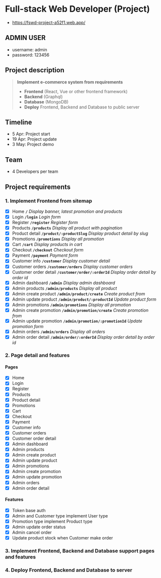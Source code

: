 # Full-stack Web Developer (Project)

- https://fswd-project-a52f1.web.app/

## ADMIN USER
- username: admin
- password: 123456

## Project description
> **Implement e-commerce system from requirements**
> - **Frontend** (React, Vue or other frontend framework)
> - **Backend** (Graphql)
> - **Database** (MongoDB)
> - **Deploy** Frontend, Backend and Database to public server

## Timeline
- 5 Apr: Project start
- 19 Apr: Project update
- 3 May: Project demo

## Team
- 4 Developers per team

## Project requirements
### 1. Implement Frontend from sitemap
- [x] Home **`/`** *Display banner, latest promotion and products*
- [x] Login **`/login`** *Login form*
- [x] Register **`/register`** *Register form*
- [x] Products **`/products`** *Display all product with pagination*
- [x] Product detail **`/product/:productSlug`** *Display product detail by slug*
- [x] Promotions **`/promotions`** *Display all promotion*
- [x] Cart **`/cart`** *Display products in cart*
- [x] Checkout **`/checkout`** *Checkout form*
- [x] Payment **`/payment`** *Payment form*
- [x] Customer info **`/customer`** *Display customer detail*
- [x] Customer orders **`/customer/orders`** *Display customer orders*
- [x] Customer order detail **`/customer/order/:orderId`** *Display order detail by order id*
- [x] Admin dashboard **`/admin`** *Display admin dashboard*
- [x] Admin products **`/admin/products`** *Display all product*
- [x] Admin create product **`/admin/product/create`** *Create product from*
- [x] Admin update product **`/admin/product/:productId`** *Update product form*
- [x] Admin promotions **`/admin/promotions`** *Display all promotion*
- [x] Admin create promotion **`/admin/promotion/create`** *Create promotion from*
- [x] Admin update promotion **`/admin/promotion/:promotionId`** *Update promotion form*
- [x] Admin orders **`/admin/orders`** *Display all orders*
- [x] Admin order detail **`/admin/order/:orderId`** *Display order detail by order id*
### 2. Page detail and features
#### Pages
- [x] Home
- [x] Login
- [x] Register
- [x] Products
- [x] Product detail
- [x] Promotions
- [x] Cart
- [x] Checkout
- [x] Payment
- [x] Customer info
- [x] Customer orders
- [x] Customer order detail
- [x] Admin dashboard
- [x] Admin products
- [x] Admin create product
- [x] Admin update product
- [x] Admin promotions
- [x] Admin create promotion
- [x] Admin update promotion
- [x] Admin orders
- [x] Admin order detail
#### Features
- [x] Token base auth
- [x] Admin and Customer type implement User type
- [x] Promotion type implement Product type
- [x] Admin update order status
- [x] Admin cancel order
- [x] Update product stock when Customer make order
### 3. Implement Frontend, Backend and Database support pages and features
### 4. Deploy Frontend, Backend and Database to server
